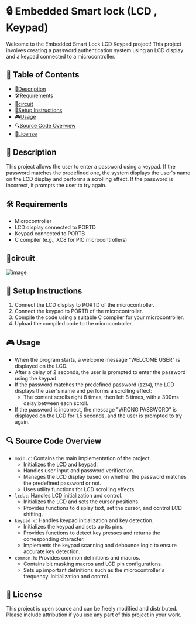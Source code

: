 # 🔒 Embedded Smart lock (LCD , Keypad)

Welcome to the Embedded Smart Lock LCD Keypad project! This project involves creating a password authentication system using an LCD display and a keypad connected to a microcontroller. 

## 📝 Table of Contents

- 📖[Description](#description)
- 🛠[Requirements](#requirements)
- 🔌[circuit](#circuit)
- 📖[Setup Instructions](#setup-instructions)
- 🎮[Usage](#usage)
- 🔍[Source Code Overview](#source-code-overview)
- 📜[License](#license)

## 📖 Description

This project allows the user to enter a password using a keypad. If the password matches the predefined one, the system displays the user's name on the LCD display and performs a scrolling effect. If the password is incorrect, it prompts the user to try again.

## 🛠 Requirements

- Microcontroller
- LCD display connected to PORTD
- Keypad connected to PORTB
- C compiler (e.g., XC8 for PIC microcontrollers)

## 🔌circuit
![image](https://drive.google.com/uc?export=view&id=1eF2ntDhuyB2qpjxpTUFPtmDHjd7xdx0T)

## 📖 Setup Instructions

1. Connect the LCD display to PORTD of the microcontroller.
2. Connect the keypad to PORTB of the microcontroller.
3. Compile the code using a suitable C compiler for your microcontroller.
4. Upload the compiled code to the microcontroller.

## 🎮 Usage

- When the program starts, a welcome message "WELCOME USER" is displayed on the LCD.
- After a delay of 2 seconds, the user is prompted to enter the password using the keypad.
- If the password matches the predefined password (`1234`), the LCD displays the user's name and performs a scrolling effect:
    - The content scrolls right 8 times, then left 8 times, with a 300ms delay between each scroll.
- If the password is incorrect, the message "WRONG PASSWORD" is displayed on the LCD for 1.5 seconds, and the user is prompted to try again.

## 🔍 Source Code Overview

- `main.c`: Contains the main implementation of the project.
    - Initializes the LCD and keypad.
    - Handles user input and password verification.
    - Manages the LCD display based on whether the password matches the predefined password or not.
    - Uses utility functions for LCD scrolling effects.
- `lcd.c`: Handles LCD initialization and control.
    - Initializes the LCD and sets the cursor positions.
    - Provides functions to display text, set the cursor, and control LCD shifting.
- `keypad.c`: Handles keypad initialization and key detection.
    - Initializes the keypad and sets up its pins.
    - Provides functions to detect key presses and returns the corresponding character.
    - Implements the keypad scanning and debounce logic to ensure accurate key detection.
- `common.h`:  Provides common definitions and macros.
    - Contains bit masking macros and LCD pin configurations.
    - Sets up important definitions such as the microcontroller's frequency. initialization and control.

## 📜 License

This project is open source and can be freely modified and distributed. Please include attribution if you use any part of this project in your work.

